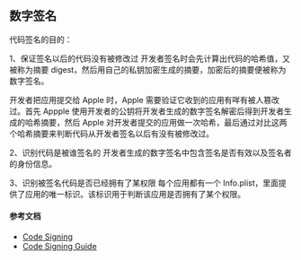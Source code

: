 ## 数字签名

代码签名的目的：

1、保证签名以后的代码没有被修改过
开发者签名时会先计算出代码的哈希值，又被称为摘要 digest，然后用自己的私钥加密生成的摘要，加密后的摘要便被称为数字签名。

开发者把应用提交给 Apple 时，Apple 需要验证它收到的应用有咩有被人篡改过。首先 Appple 使用开发者的公钥将开发者生成的数字签名解密后得到开发者生成的哈希摘要，然后 Apple 对开发者提交的应用做一次哈希，最后通过对比这两个哈希摘要来判断代码从开发者签名以后有没有被修改过。

2、识别代码是被谁签名的
开发者生成的数字签名中包含签名是否有效以及签名者的身份信息。

3、识别被签名代码是否已经拥有了某权限
每个应用都有一个 Info.plist，里面提供了应用的唯一标识。该标识用于判断该应用是否拥有了某个权限。

#### 参考文档

* [Code Signing](https://developer.apple.com/support/code-signing/)
* [Code Signing Guide](https://developer.apple.com/library/mac/documentation/Security/Conceptual/CodeSigningGuide/AboutCS/AboutCS.html#//apple_ref/doc/uid/TP40005929-CH3-SW3)
